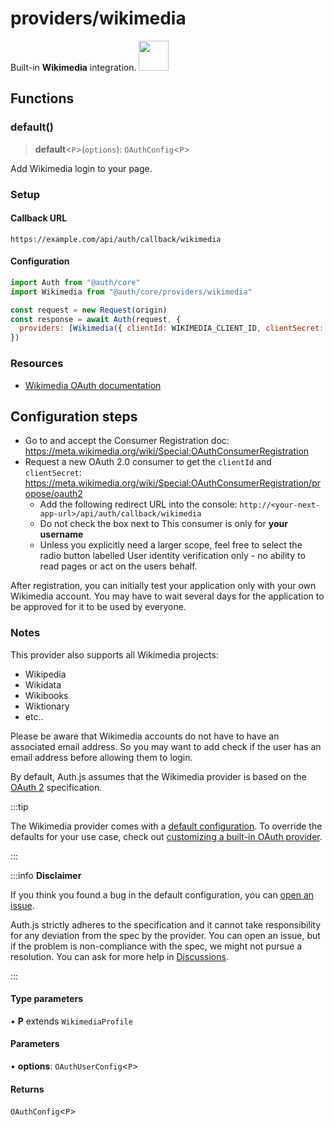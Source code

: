 # providers/wikimedia

<div style={{backgroundColor: "#000", display: "flex", justifyContent: "space-between", color: "#fff", padding: 16}}>
<span>Built-in <b> Wikimedia</b> integration.</span>
<a href="https://mediawiki.org/">
  <img style={{display: "block"}} src="https://authjs.dev/img/providers/wikimedia.svg" height="48" />
</a>
</div>

## Functions

### default()

> **default**\<`P`\>(`options`): `OAuthConfig`\<`P`\>

Add Wikimedia login to your page.

### Setup

#### Callback URL
```
https://example.com/api/auth/callback/wikimedia
```

#### Configuration
```js
import Auth from "@auth/core"
import Wikimedia from "@auth/core/providers/wikimedia"

const request = new Request(origin)
const response = await Auth(request, {
  providers: [Wikimedia({ clientId: WIKIMEDIA_CLIENT_ID, clientSecret: WIKIMEDIA_CLIENT_SECRET })],
})
```

### Resources

- [Wikimedia OAuth documentation](https://www.mediawiki.org/wiki/Extension:OAuth)

## Configuration steps
- Go to and accept the Consumer Registration doc: https://meta.wikimedia.org/wiki/Special:OAuthConsumerRegistration
- Request a new OAuth 2.0 consumer to get the `clientId` and `clientSecret`: https://meta.wikimedia.org/wiki/Special:OAuthConsumerRegistration/propose/oauth2
  - Add the following redirect URL into the console: `http://<your-next-app-url>/api/auth/callback/wikimedia`
  - Do not check the box next to This consumer is only for __your username__
  - Unless you explicitly need a larger scope, feel free to select the radio button labelled User identity verification only - no ability to read pages or act on the users behalf.

After registration, you can initially test your application only with your own Wikimedia account.
You may have to wait several days for the application to be approved for it to be used by everyone.

### Notes
This provider also supports all Wikimedia projects:
- Wikipedia
- Wikidata
- Wikibooks
- Wiktionary
- etc..

Please be aware that Wikimedia accounts do not have to have an associated email address. So you may want to add check if the user has an email address before allowing them to login.

By default, Auth.js assumes that the Wikimedia provider is
based on the [OAuth 2](https://www.rfc-editor.org/rfc/rfc6749.html) specification.

:::tip

The Wikimedia provider comes with a [default configuration](https://github.com/nextauthjs/next-auth/blob/main/packages/core/src/providers/wikimedia.ts).
To override the defaults for your use case, check out [customizing a built-in OAuth provider](https://authjs.dev/guides/providers/custom-provider#override-default-options).

:::

:::info **Disclaimer**

If you think you found a bug in the default configuration, you can [open an issue](https://authjs.dev/new/provider-issue).

Auth.js strictly adheres to the specification and it cannot take responsibility for any deviation from
the spec by the provider. You can open an issue, but if the problem is non-compliance with the spec,
we might not pursue a resolution. You can ask for more help in [Discussions](https://authjs.dev/new/github-discussions).

:::

#### Type parameters

• **P** extends `WikimediaProfile`

#### Parameters

• **options**: `OAuthUserConfig`\<`P`\>

#### Returns

`OAuthConfig`\<`P`\>
